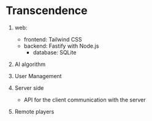 # Transcendence

1. web:
   - frontend: Tailwind CSS
   - backend: Fastify with Node.js
      - database: SQLite

2. AI algorithm

3. User Management

4. Server side
   - API for the client communication with the server

5. Remote players

